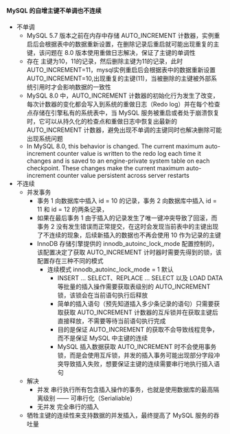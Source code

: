     
#### MySQL 的自增主键不单调也不连续
- 不单调
    - MySQL 5.7 版本之前在内存中存储 AUTO_INCREMENT 计数器，实例重启后会根据表中的数据重新设置，在删除记录后重启就可能出现重复的主键，该问题在 8.0 版本使用重做日志解决，保证了主键的单调性
    - 存在 主键为10，11的记录，然后删除主键为11的记录，此时AUTO_INCREMENT=11，mysql实例重启后会根据表中的数据重新设置AUTO_INCREMENT=10,出现重复的主键(11)，当被删除的主键被外部系统引用时才会影响数据的一致性
    - MySQL 8.0 中，AUTO_INCREMENT 计数器的初始化行为发生了改变，每次计数器的变化都会写入到系统的重做日志（Redo log）并在每个检查点存储在引擎私有的系统表中，当 MySQL 服务被重启或者处于崩溃恢复时，它可以从持久化的检查点和重做日志中恢复出最新的 AUTO_INCREMENT 计数器，避免出现不单调的主键同时也解决删除可能出现系统问题
    - In MySQL 8.0, this behavior is changed. The current maximum auto-increment counter value is written to the redo log each time it changes and is saved to an engine-private system table on each checkpoint. These changes make the current maximum auto-increment counter value persistent across server restarts
- 不连续
    - 并发事务
        - 事务 1 向数据库中插入 id = 10 的记录，事务 2 向数据库中插入 id = 11 和 id = 12 的两条记录，
        - 如果在最后事务 1 由于插入的记录发生了唯一键冲突导致了回滚，而事务 2 没有发生错误而正常提交，在这时会发现当前表中的主键出现了不连续的现象，后续新插入的数据也不再会使用 10 作为记录的主键
        - InnoDB 存储引擎提供的 innodb_autoinc_lock_mode 配置控制的，该配置决定了获取 AUTO_INCREMENT 计时器时需要先得到的锁，该配置存在三种不同的模式
            - 连续模式 innodb_autoinc_lock_mode = 1 默认
                - INSERT ... SELECT、REPLACE ... SELECT 以及 LOAD DATA 等批量的插入操作需要获取表级别的 AUTO_INCREMENT 锁，该锁会在当前语句执行后释放
                - 简单的插入语句（预先知道插入多少条记录的语句）只需要获取获取 AUTO_INCREMENT 计数器的互斥锁并在获取主键后直接释放，不需要等待当前语句执行完成
                - 目的是保证 AUTO_INCREMENT 的获取不会导致线程竞争，而不是保证 MySQL 中主键的连续
                - MySQL 插入数据获取 AUTO_INCREMENT 时不会使用事务锁，而是会使用互斥锁，并发的插入事务可能出现部分字段冲突导致插入失败，想要保证主键的连续需要串行地执行插入语句
    - 解决
        - 并发 串行执行所有包含插入操作的事务，也就是使用数据库的最高隔离级别 —— 可串行化（Serialiable）
        - 无并发 完全串行的插入
    - 牺牲主键的连续性来支持数据的并发插入，最终提高了 MySQL 服务的吞吐量
